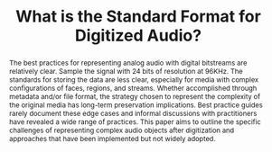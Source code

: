 ---
abstract: The best practices for representing analog audio with digital bitstreams
  are relatively clear. Sample the signal with 24 bits of resolution at 96KHz. The
  standards for storing the data are less clear, especially for media with complex
  configurations of faces, regions, and streams. Whether accomplished through metadata
  and/or file format, the strategy chosen to represent the complexity of the original
  media has long-term preservation implications. Best practice guides rarely document
  these edge cases and informal discussions with practitioners have revealed a wide
  range of practices. This paper aims to outline the specific challenges of representing
  complex audio objects after digitization and approaches that have been implemented
  but not widely adopted.
creators:
- Krabbenhoeft, Nick
date: null
document_url: https://services.phaidra.univie.ac.at/api/object/o:1081758/download
grand_parent: iPRES
institutions: []
keywords: []
landing_page_url: https://phaidra.univie.ac.at/o:1081758
language: eng
layout: publication
license: CC BY 4.0 International
notes_url: null
parent: iPRES 2019
publication_type: paper
size: 215715
slides_url: null
source_name: iPRES
title: 'What is the Standard Format for Digitized Audio? '
year: 2019
---